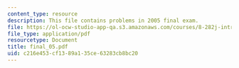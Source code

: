 ```yaml
---
content_type: resource
description: This file contains problems in 2005 final exam.
file: https://ol-ocw-studio-app-qa.s3.amazonaws.com/courses/8-282j-introduction-to-astronomy-spring-2006/c216e453cf1389a135ce63283cb8bc20_final_05.pdf
file_type: application/pdf
resourcetype: Document
title: final_05.pdf
uid: c216e453-cf13-89a1-35ce-63283cb8bc20
---
```

